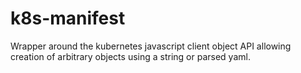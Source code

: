 # k8s-manifest
Wrapper around the kubernetes javascript client object API allowing creation of arbitrary objects using a string or parsed yaml.
